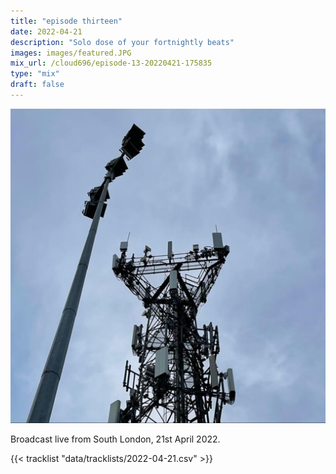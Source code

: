 ```yaml
---
title: "episode thirteen"
date: 2022-04-21
description: "Solo dose of your fortnightly beats"
images: images/featured.JPG
mix_url: /cloud696/episode-13-20220421-175835
type: "mix"
draft: false
---
```


![artwork](images/featured.JPG)

Broadcast live from South London, 21st April 2022.

{{< tracklist "data/tracklists/2022-04-21.csv" >}}
